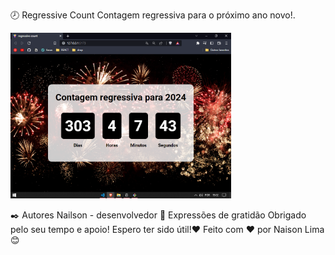 🕗 Regressive Count
Contagem regressiva para o próximo ano novo!.

<img width='70%' src="./assets/rc.png"/>

✒️ Autores
Nailson - desenvolvedor
🎁 Expressões de gratidão
Obrigado pelo seu tempo e apoio!
Espero ter sido útil!❤
Feito com ❤️ por Naison Lima 😊
